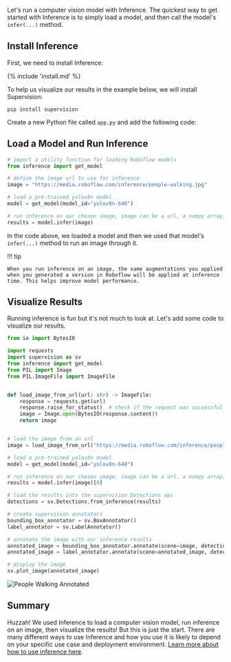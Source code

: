 Let's run a computer vision model with Inference. The quickest way to get started with Inference is to simply load a model, and then call the model's `infer(...)` method.

## Install Inference

First, we need to install Inference:

{% include 'install.md' %}

To help us visualize our results in the example below, we will install Supervision:

```
pip install supervision
```

Create a new Python file called `app.py` and add the following code:

## Load a Model and Run Inference

```python
# import a utility function for loading Roboflow models
from inference import get_model

# define the image url to use for inference
image = "https://media.roboflow.com/inference/people-walking.jpg"

# load a pre-trained yolov8n model
model = get_model(model_id="yolov8n-640")

# run inference on our chosen image, image can be a url, a numpy array, a PIL image, etc.
results = model.infer(image)
```

In the code above, we loaded a model and then we used that model's `infer(...)` method to run an image through it.

!!! tip

    When you run inference on an image, the same augmentations you applied when you generated a version in Roboflow will be applied at inference time. This helps improve model performance.

## Visualize Results

Running inference is fun but it's not much to look at. Let's add some code to visualize our results.

```python
from io import BytesIO

import requests
import supervision as sv
from inference import get_model
from PIL import Image
from PIL.ImageFile import ImageFile


def load_image_from_url(url: str) -> ImageFile:
    response = requests.get(url)
    response.raise_for_status()  # check if the request was successful
    image = Image.open(BytesIO(response.content))
    return image


# load the image from an url
image = load_image_from_url("https://media.roboflow.com/inference/people-walking.jpg")

# load a pre-trained yolov8n model
model = get_model(model_id="yolov8n-640")

# run inference on our chosen image, image can be a url, a numpy array, a PIL image, etc.
results = model.infer(image)[0]

# load the results into the supervision Detections api
detections = sv.Detections.from_inference(results)

# create supervision annotators
bounding_box_annotator = sv.BoxAnnotator()
label_annotator = sv.LabelAnnotator()

# annotate the image with our inference results
annotated_image = bounding_box_annotator.annotate(scene=image, detections=detections)
annotated_image = label_annotator.annotate(scene=annotated_image, detections=detections)

# display the image
sv.plot_image(annotated_image)
```

![People Walking Annotated](https://storage.googleapis.com/com-roboflow-marketing/inference/people-walking-annotated.jpg)

## Summary

Huzzah! We used Inference to load a computer vision model, run inference on an image, then visualize the results! But this is just the start. There are many different ways to use Inference and how you use it is likely to depend on your specific use case and deployment environment. [Learn more about how to use inference here](/quickstart/inference_101/).
